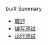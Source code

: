 bui# Summary
* [概述](junit/overview.md)
* [编写测试](junit/writ-test.md)
* [运行测试](junit/running-test.md)
